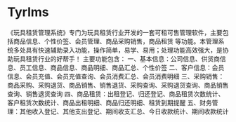 # Tyrlms
 《玩具租赁管理系统》专门为玩具租赁行业开发的一套可租可售管理软件，主要包括商品信息、个性价签、会员管理、商品采购销售，商品租赁 等功能。本管理系统多处具有快速辅助录入功能，操作简单，易学、易用；处理功能高效强大，是协助玩具租赁行业的好帮手！ 主要功能包含： 一、基本信息：公司信息、供货商信息、员工信息、商品信息、商品明细、商品汇总、个性价签 二、客户信息：会员信息、会员充值、会员充值查询、会员消费汇总、会员消费明细 三、采购销售：商品采购、采购退货、商品销售、销售退货、采购查询、采购退货查询、商品销售查询、销售退货查询 四、商品租赁：出租登记、归还登记、商品租赁次数统计、客户租赁次数统计、商品出租明细、商品归还明细、租赁到期提醒 五、财务管理：其他收入登记、其他支出登记、期间收支汇总、今日收款统计、期间收款统计
